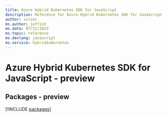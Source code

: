 ```yaml
---
title: Azure Hybrid Kubernetes SDK for JavaScript
description: Reference for Azure Hybrid Kubernetes SDK for JavaScript
author: xirzec
ms.author: jeffish
ms.data: 07/22/2023
ms.topic: reference
ms.devlang: javascript
ms.service: hybridkubernetes
---
```

# Azure Hybrid Kubernetes SDK for JavaScript - preview
## Packages - preview
[!INCLUDE [packages](hybrid-kubernetes-index.md)]